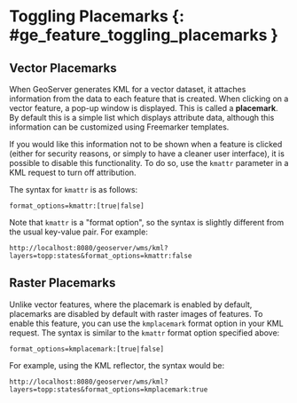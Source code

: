 # Toggling Placemarks {: #ge_feature_toggling_placemarks }

## Vector Placemarks

When GeoServer generates KML for a vector dataset, it attaches information from the data to each feature that is created. When clicking on a vector feature, a pop-up window is displayed. This is called a **placemark**. By default this is a simple list which displays attribute data, although this information can be customized using Freemarker templates.

If you would like this information not to be shown when a feature is clicked (either for security reasons, or simply to have a cleaner user interface), it is possible to disable this functionality. To do so, use the `kmattr` parameter in a KML request to turn off attribution.

The syntax for `kmattr` is as follows:

    format_options=kmattr:[true|false]

Note that `kmattr` is a "format option", so the syntax is slightly different from the usual key-value pair. For example:

    http://localhost:8080/geoserver/wms/kml?layers=topp:states&format_options=kmattr:false

## Raster Placemarks

Unlike vector features, where the placemark is enabled by default, placemarks are disabled by default with raster images of features. To enable this feature, you can use the `kmplacemark` format option in your KML request. The syntax is similar to the `kmattr` format option specified above:

    format_options=kmplacemark:[true|false]

For example, using the KML reflector, the syntax would be:

    http://localhost:8080/geoserver/wms/kml?layers=topp:states&format_options=kmplacemark:true
